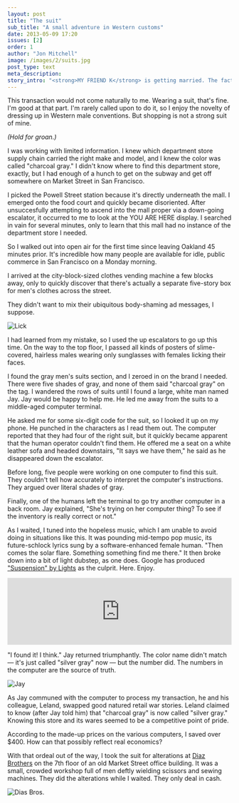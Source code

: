 ```yaml
---
layout: post
title: "The suit"
sub_title: "A small adventure in Western customs"
date: 2013-05-09 17:20
issues: [2]
order: 1
author: "Jon Mitchell"
image: /images/2/suits.jpg
post_type: text
meta_description: 
story_intro: "<strong>MY FRIEND K</strong> is getting married. The facts of that case are <a href='/post/2013/05/09/the-suit/'>another story</a>. In the meantime, I needed a gray suit, and I needed it soon."
---
```

This transaction would not come naturally to me. Wearing a suit, that's fine. I'm good at that part. I'm rarely called upon to do it, so I enjoy the novelty of dressing up in Western male conventions. But shopping is not a strong suit of mine.

*(Hold for groan.)*

I was working with limited information. I knew which department store supply chain carried the right make and model, and I knew the color was called "charcoal gray." I didn't know where to find this department store, exactly, but I had enough of a hunch to get on the subway and get off somewhere on Market Street in San Francisco.

I picked the Powell Street station because it's directly underneath the mall. I emerged onto the food court and quickly became disoriented. After unsuccesfully attempting to ascend into the mall proper via a down-going escalator, it occurred to me to look at the YOU ARE HERE display. I searched in vain for several minutes, only to learn that this mall had no instance of the department store I needed.

So I walked out into open air for the first time since leaving Oakland 45 minutes prior. It's incredible how many people are available for idle, public commerce in San Francisco on a Monday morning. 

I arrived at the city-block-sized clothes vending machine a few blocks away, only to quickly discover that there's actually a separate five-story box for men's clothes across the street.

They didn't want to mix their ubiquitous body-shaming ad messages, I suppose.

<div>
    <img src='/images/2/lick.jpg' alt='Lick'>
</div>

I had learned from my mistake, so I used the up escalators to go up this time. On the way to the top floor, I passed all kinds of posters of slime-covered, hairless males wearing only sunglasses with females licking their faces.

I found the gray men's suits section, and I zeroed in on the brand I needed. There were five shades of gray, and none of them said "charcoal gray" on the tag. I wandered the rows of suits until I found a large, white man named Jay. Jay would be happy to help me. He led me away from the suits to a middle-aged computer terminal.

He asked me for some six-digit code for the suit, so I looked it up on my phone. He punched in the characters as I read them out. The computer reported that they had four of the right suit, but it quickly became apparent that the human operator couldn't find them. He offered me a seat on a white leather sofa and headed downstairs, "It says we have them," he said as he disappeared down the escalator.

Before long, five people were working on one computer to find this suit. They couldn't tell how accurately to interpret the computer's instructions. They argued over literal shades of gray.

Finally, one of the humans left the terminal to go try another computer in a back room. Jay explained, "She's trying on her computer thing? To see if the inventory is really correct or not."

As I waited, I tuned into the hopeless music, which I am unable to avoid doing in situations like this. It was pounding mid-tempo pop music, its future-schlock lyrics sung by a software-enhanced female human. "Then  comes the solar flare. Something something find me there." It then broke down into a bit of light dubstep, as one does. Google has produced ["Suspension" by Lights](http://www.azlyrics.com/lyrics/lights/suspension.html) as the culprit. Here. Enjoy.

<p><center><iframe width="100%" src="http://www.youtube.com/embed/AP6FMXXC3ls" frameborder="0" allowfullscreen></iframe></center></p>

"I found it! I think." Jay returned triumphantly. The color name didn't match — it's just called "silver gray" now — but the number did. The numbers in the computer are the source of truth.

<div>
    <img src='/images/2/jay.jpg' alt='Jay'>
</div>

As Jay communed with the computer to process my transaction, he and his colleague, Leland, swapped good natured retail war stories. Leland claimed to know (after Jay told him) that "charcoal gray" is now called "silver gray." Knowing this store and its wares seemed to be a competitive point of pride.

According to the made-up prices on the various computers, I saved over $400. How can that possibly reflect real economics?

With that ordeal out of the way, I took the suit for alterations at [Diaz Brothers](http://www.yelp.com/biz/diaz-brothers-tailors-san-francisco) on the 7th floor of an old Market Street office building. It was a small, crowded workshop full of men deftly wielding scissors and sewing machines. They did the alterations while I waited. They only deal in cash.

<div>
    <img src='/images/2/diasbros.jpg' alt='Dias Bros.'>
</div>